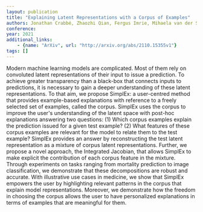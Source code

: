 ```yaml
---
layout: publication
title: "Explaining Latent Representations with a Corpus of Examples"
authors: Jonathan Crabbé, Zhaozhi Qian, Fergus Imrie, Mihaela van der Schaar
conference: 
year: 2021
additional_links: 
    - {name: "ArXiv", url: "http://arxiv.org/abs/2110.15355v1"}
tags: []
---
```

Modern machine learning models are complicated. Most of them rely on
convoluted latent representations of their input to issue a prediction. To
achieve greater transparency than a black-box that connects inputs to
predictions, it is necessary to gain a deeper understanding of these latent
representations. To that aim, we propose SimplEx: a user-centred method that
provides example-based explanations with reference to a freely selected set of
examples, called the corpus. SimplEx uses the corpus to improve the user's
understanding of the latent space with post-hoc explanations answering two
questions: (1) Which corpus examples explain the prediction issued for a given
test example? (2) What features of these corpus examples are relevant for the
model to relate them to the test example? SimplEx provides an answer by
reconstructing the test latent representation as a mixture of corpus latent
representations. Further, we propose a novel approach, the Integrated Jacobian,
that allows SimplEx to make explicit the contribution of each corpus feature in
the mixture. Through experiments on tasks ranging from mortality prediction to
image classification, we demonstrate that these decompositions are robust and
accurate. With illustrative use cases in medicine, we show that SimplEx
empowers the user by highlighting relevant patterns in the corpus that explain
model representations. Moreover, we demonstrate how the freedom in choosing the
corpus allows the user to have personalized explanations in terms of examples
that are meaningful for them.